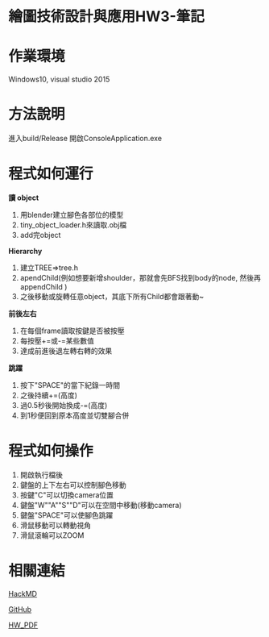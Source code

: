 繪圖技術設計與應用HW3-筆記
============
作業環境
===
Windows10, visual studio 2015

方法說明
====

進入build/Release
開啟ConsoleApplication.exe

程式如何運行
==

**讀 object**
1. 用blender建立腳色各部位的模型
2. tiny_object_loader.h來讀取.obj檔
3. add完object

**Hierarchy**
1. 建立TREE=>tree.h
2. apendChild(例如想要新增shoulder，那就會先BFS找到body的node, 然後再appendChild )
3. 之後移動或旋轉任意object，其底下所有Child都會跟著動~

**前後左右**
1. 在每個frame讀取按鍵是否被按壓
2. 每按壓+=或-=某些數值
3. 達成前進後退左轉右轉的效果

**跳躍**
1. 按下"SPACE"的當下紀錄一時間
2. 之後持續+=(高度)
3. 過0.5秒後開始換成-=(高度)
4. 到1秒便回到原本高度並切雙腳合併

程式如何操作
==

1. 開啟執行檔後
2. 鍵盤的上下左右可以控制腳色移動
3. 按鍵"C"可以切換camera位置
4. 鍵盤"W""A""S""D"可以在空間中移動(移動camera)
5. 鍵盤"SPACE"可以使腳色跳躍
6. 滑鼠移動可以轉動視角
7. 滑鼠滾輪可以ZOOM


相關連結
==
[HackMD](https://hackmd.io/s/Bk1QLx_hN)

[GitHub](https://github.com/genius92606/character_OpenGL)

[HW_PDF]()

